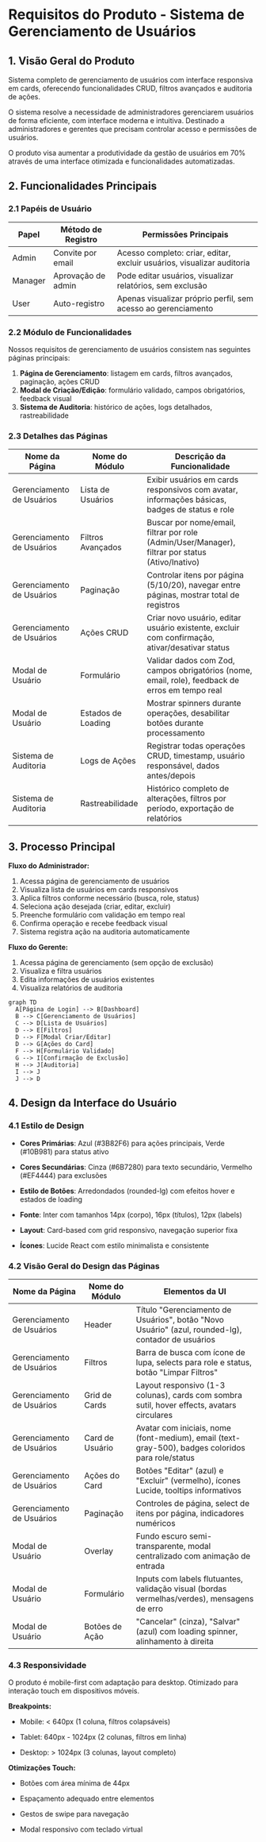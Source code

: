 # Requisitos do Produto - Sistema de Gerenciamento de Usuários

## 1. Visão Geral do Produto

Sistema completo de gerenciamento de usuários com interface responsiva em cards, oferecendo funcionalidades CRUD, filtros avançados e auditoria de ações.

O sistema resolve a necessidade de administradores gerenciarem usuários de forma eficiente, com interface moderna e intuitiva. Destinado a administradores e gerentes que precisam controlar acesso e permissões de usuários.

O produto visa aumentar a produtividade da gestão de usuários em 70% através de uma interface otimizada e funcionalidades automatizadas.

## 2. Funcionalidades Principais

### 2.1 Papéis de Usuário

| Papel   | Método de Registro | Permissões Principais                                                  |
| ------- | ------------------ | ---------------------------------------------------------------------- |
| Admin   | Convite por email  | Acesso completo: criar, editar, excluir usuários, visualizar auditoria |
| Manager | Aprovação de admin | Pode editar usuários, visualizar relatórios, sem exclusão              |
| User    | Auto-registro      | Apenas visualizar próprio perfil, sem acesso ao gerenciamento          |

### 2.2 Módulo de Funcionalidades

Nossos requisitos de gerenciamento de usuários consistem nas seguintes páginas principais:

1. **Página de Gerenciamento**: listagem em cards, filtros avançados, paginação, ações CRUD
2. **Modal de Criação/Edição**: formulário validado, campos obrigatórios, feedback visual
3. **Sistema de Auditoria**: histórico de ações, logs detalhados, rastreabilidade

### 2.3 Detalhes das Páginas

| Nome da Página            | Nome do Módulo     | Descrição da Funcionalidade                                                                      |
| ------------------------- | ------------------ | ------------------------------------------------------------------------------------------------ |
| Gerenciamento de Usuários | Lista de Usuários  | Exibir usuários em cards responsivos com avatar, informações básicas, badges de status e role    |
| Gerenciamento de Usuários | Filtros Avançados  | Buscar por nome/email, filtrar por role (Admin/User/Manager), filtrar por status (Ativo/Inativo) |
| Gerenciamento de Usuários | Paginação          | Controlar itens por página (5/10/20), navegar entre páginas, mostrar total de registros          |
| Gerenciamento de Usuários | Ações CRUD         | Criar novo usuário, editar usuário existente, excluir com confirmação, ativar/desativar status   |
| Modal de Usuário          | Formulário         | Validar dados com Zod, campos obrigatórios (nome, email, role), feedback de erros em tempo real  |
| Modal de Usuário          | Estados de Loading | Mostrar spinners durante operações, desabilitar botões durante processamento                     |
| Sistema de Auditoria      | Logs de Ações      | Registrar todas operações CRUD, timestamp, usuário responsável, dados antes/depois               |
| Sistema de Auditoria      | Rastreabilidade    | Histórico completo de alterações, filtros por período, exportação de relatórios                  |

## 3. Processo Principal

**Fluxo do Administrador:**

1. Acessa página de gerenciamento de usuários
2. Visualiza lista de usuários em cards responsivos
3. Aplica filtros conforme necessário (busca, role, status)
4. Seleciona ação desejada (criar, editar, excluir)
5. Preenche formulário com validação em tempo real
6. Confirma operação e recebe feedback visual
7. Sistema registra ação na auditoria automaticamente

**Fluxo do Gerente:**

1. Acessa página de gerenciamento (sem opção de exclusão)
2. Visualiza e filtra usuários
3. Edita informações de usuários existentes
4. Visualiza relatórios de auditoria

```mermaid
graph TD
  A[Página de Login] --> B[Dashboard]
  B --> C[Gerenciamento de Usuários]
  C --> D[Lista de Usuários]
  D --> E[Filtros]
  D --> F[Modal Criar/Editar]
  D --> G[Ações do Card]
  F --> H[Formulário Validado]
  G --> I[Confirmação de Exclusão]
  H --> J[Auditoria]
  I --> J
  J --> D
```

## 4. Design da Interface do Usuário

### 4.1 Estilo de Design

* **Cores Primárias**: Azul (#3B82F6) para ações principais, Verde (#10B981) para status ativo

* **Cores Secundárias**: Cinza (#6B7280) para texto secundário, Vermelho (#EF4444) para exclusões

* **Estilo de Botões**: Arredondados (rounded-lg) com efeitos hover e estados de loading

* **Fonte**: Inter com tamanhos 14px (corpo), 16px (títulos), 12px (labels)

* **Layout**: Card-based com grid responsivo, navegação superior fixa

* **Ícones**: Lucide React com estilo minimalista e consistente

### 4.2 Visão Geral do Design das Páginas

| Nome da Página            | Nome do Módulo  | Elementos da UI                                                                                   |
| ------------------------- | --------------- | ------------------------------------------------------------------------------------------------- |
| Gerenciamento de Usuários | Header          | Título "Gerenciamento de Usuários", botão "Novo Usuário" (azul, rounded-lg), contador de usuários |
| Gerenciamento de Usuários | Filtros         | Barra de busca com ícone de lupa, selects para role e status, botão "Limpar Filtros"              |
| Gerenciamento de Usuários | Grid de Cards   | Layout responsivo (1-3 colunas), cards com sombra sutil, hover effects, avatars circulares        |
| Gerenciamento de Usuários | Card de Usuário | Avatar com iniciais, nome (font-medium), email (text-gray-500), badges coloridos para role/status |
| Gerenciamento de Usuários | Ações do Card   | Botões "Editar" (azul) e "Excluir" (vermelho), ícones Lucide, tooltips informativos               |
| Gerenciamento de Usuários | Paginação       | Controles de página, select de itens por página, indicadores numéricos                            |
| Modal de Usuário          | Overlay         | Fundo escuro semi-transparente, modal centralizado com animação de entrada                        |
| Modal de Usuário          | Formulário      | Inputs com labels flutuantes, validação visual (bordas vermelhas/verdes), mensagens de erro       |
| Modal de Usuário          | Botões de Ação  | "Cancelar" (cinza), "Salvar" (azul) com loading spinner, alinhamento à direita                    |

### 4.3 Responsividade

O produto é mobile-first com adaptação para desktop. Otimizado para interação touch em dispositivos móveis.

**Breakpoints:**

* Mobile: < 640px (1 coluna, filtros colapsáveis)

* Tablet: 640px - 1024px (2 colunas, filtros em linha)

* Desktop: > 1024px (3 colunas, layout completo)

**Otimizações Touch:**

* Botões com área mínima de 44px

* Espaçamento adequado entre elementos

* Gestos de swipe para navegação

* Modal responsivo com teclado virtual


